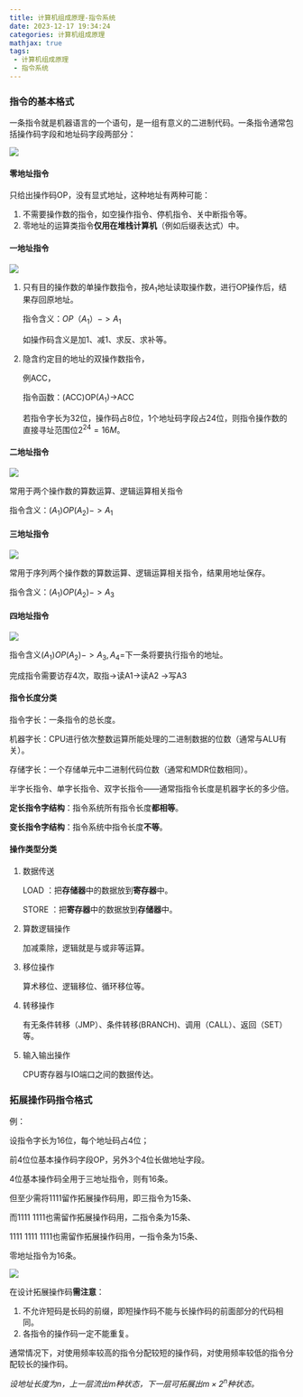 ```yaml
---
title: 计算机组成原理-指令系统
date: 2023-12-17 19:34:24
categories: 计算机组成原理
mathjax: true
tags:
 - 计算机组成原理
 - 指令系统
---
```


<meta name="referrer" content="no-referrer"/>





### 指令的基本格式

一条指令就是机器语言的一个语句，是一组有意义的二进制代码。一条指令通常包括操作码字段和地址码字段两部分：

![](https://img-blog.csdnimg.cn/direct/8f4ba22e153b4a7c8c8e0fdd1be0192c.png)



#### 零地址指令

只给出操作码OP，没有显式地址，这种地址有两种可能：

1. 不需要操作数的指令，如空操作指令、停机指令、关中断指令等。
2. 零地址的运算类指令**仅用在堆栈计算机**（例如后缀表达式）中。



#### 一地址指令

![](https://img-blog.csdnimg.cn/direct/d7b94bc4a7924d8984cead9dc8cf2c62.png)

1. 只有目的操作数的单操作数指令，按$A_1$地址读取操作数，进行OP操作后，结果存回原地址。

   指令含义：$OP（A_1）->A_1$

   如操作码含义是加1、减1、求反、求补等。

2. 隐含约定目的地址的双操作数指令，

   例ACC，

   指令函数：(ACC)OP$(A_1)$->ACC

   若指令字长为32位，操作码占8位，1个地址码字段占24位，则指令操作数的直接寻址范围位$2^{24}=16M$。



#### 二地址指令

![](https://img-blog.csdnimg.cn/direct/8e059c801e9b4da99e3945c65a4eb656.png)

常用于两个操作数的算数运算、逻辑运算相关指令

指令含义：$(A_1)OP(A_2)->A_1$



#### 三地址指令

![](https://img-blog.csdnimg.cn/direct/98948468ee194470b8b5604f3d6d295b.png)

常用于序列两个操作数的算数运算、逻辑运算相关指令，结果用地址保存。

指令含义：$(A_1)OP(A_2)->A_3$



#### 四地址指令

![](https://img-blog.csdnimg.cn/direct/d068f43ffa2a4c73866ba1cde4e389dc.png)

指令含义$(A_1)OP(A_2)->A_3, A_4=$下一条将要执行指令的地址。

完成指令需要访存4次，取指->读A1->读A2 ->写A3



#### 指令长度分类

指令字长：一条指令的总长度。

机器字长：CPU进行依次整数运算所能处理的二进制数据的位数（通常与ALU有关）。

存储字长：一个存储单元中二进制代码位数（通常和MDR位数相同）。



半字长指令、单字长指令、双字长指令——通常指指令长度是机器字长的多少倍。



**定长指令字结构**：指令系统所有指令长度**都相等**。

**变长指令字结构**：指令系统中指令长度**不等**。



#### 操作类型分类

1. 数据传送

   LOAD ：把**存储器**中的数据放到**寄存器**中。

   STORE ：把**寄存器**中的数据放到**存储器**中。

2. 算数逻辑操作

   加减乘除，逻辑就是与或非等运算。

3. 移位操作

   算术移位、逻辑移位、循环移位等。

4. 转移操作

   有无条件转移（JMP）、条件转移(BRANCH)、调用（CALL）、返回（SET）等。

5. 输入输出操作

   CPU寄存器与IO端口之间的数据传达。



### 拓展操作码指令格式

例：

设指令字长为16位，每个地址码占4位；

前4位位基本操作码字段OP，另外3个4位长做地址字段。

4位基本操作码全用于三地址指令，则有16条。

但至少需将1111留作拓展操作码用，即三指令为15条、

而1111 1111也需留作拓展操作码用，二指令条为15条、

1111 1111 1111也需留作拓展操作码用，一指令条为15条、

零地址指令为16条。

![](https://img-blog.csdnimg.cn/direct/3eb57de83cc2495e8108a6262120f5f7.png)

在设计拓展操作码**需注意**：

1. 不允许短码是长码的前缀，即短操作码不能与长操作码的前面部分的代码相同。
2. 各指令的操作码一定不能重复。

通常情况下，对使用频率较高的指令分配较短的操作码，对使用频率较低的指令分配较长的操作码。

*设地址长度为n，上一层流出m种状态，下一层可拓展出$m \times 2^n$种状态。*
